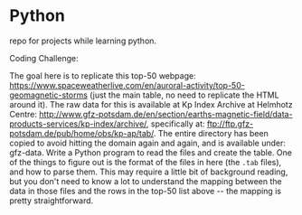 # Python
repo for projects while learning python.

Coding Challenge:

The goal here is to replicate this top-50 webpage: https://www.spaceweatherlive.com/en/auroral-activity/top-50-geomagnetic-storms (just the main table, no need to replicate the HTML around it). The raw data for this is available at Kp Index Archive at Helmhotz Centre: http://www.gfz-potsdam.de/en/section/earths-magnetic-field/data-products-services/kp-index/archive/, specifically at: ftp://ftp.gfz-potsdam.de/pub/home/obs/kp-ap/tab/. The entire directory has been copied to avoid hitting the domain again and again, and is available under: gfz-data. 
Write a Python program to read the files and create the table.
One of the things to figure out is the format of the files in here (the `.tab` files), and how to parse them. This may require a little bit of background reading, but you don't need to know a lot to understand the mapping between the data in those files and the rows in the top-50 list above -- the mapping is pretty straightforward.
